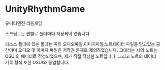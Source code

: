 # UnityRhythmGame
유니티엔진 리듬게임

스크립트는 씬별로 폴더마다 저장되어 있습니다.

리소스 폴더에 있는 폴더는 곡의 오디오파일,이미지파일,노트데이터 파일을 담고있는 공간이며
오디오 및 이미지 파일은 저작권 문제로 제외하였습니다.
그대라는 시의 노트는 OSU!의 에디터로 작성되었으며, 제가 직접 작성한 노트입니다.
그리고 노트의 데이터 기록 형식 또한 OSU!와 동일합니다.
